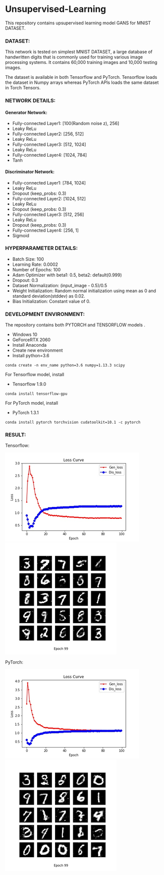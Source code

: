 # Unsupervised-Learning

This repository contains upsupervised learning model GANS for MNIST DATASET.

### DATASET:
This network is tested on simplest MNIST DATASET, a large database of handwritten digits that is commonly used for training various image processing systems. It contains 60,000 training images and 10,000 testing images.

The dataset is available in both Tensorflow and PyTorch. Tensorflow loads the dataset in Numpy arrays whereas PyTorch APIs loads the same dataset in Torch Tensors.

### NETWORK DETAILS:
#### Generator Network:
- Fully-connected Layer1: [100(Random noise z), 256] <br />
- Leaky ReLu
- Fully-connected Layer2: [256, 512] 
- Leaky ReLu 
- Fully-connected Layer3: [512, 1024]
- Leaky ReLu
- Fully-connected Layer4: [1024, 784]
- Tanh

#### Discriminator Network: 
- Fully-connected Layer1: [784, 1024] <br />
- Leaky ReLu
- Dropout (keep_probs: 0.3)
- Fully-connected Layer2: [1024, 512] 
- Leaky ReLu 
- Dropout (keep_probs: 0.3)
- Fully-connected Layer3: [512, 256]
- Leaky ReLu
- Dropout (keep_probs: 0.3)
- Fully-connected Layer4: [256, 1]
- Sigmoid

### HYPERPARAMETER DETAILS:
- Batch Size: 100
- Learning Rate: 0.0002
- Number of Epochs: 100
- Adam Optimizer with beta1: 0.5, beta2: default(0.999)
- Dropout: 0.3
- Dataset Normalization: (input_image - 0.5)/0.5
- Weight Initialization: Random normal initialization using mean as 0 and standard deviation(stddev) as 0.02.
- Bias Initialization: Constant value of 0.

### DEVELOPMENT ENVIRONMENT:
The repository contains both PYTORCH and TENSORFLOW models . <br />
- Windows 10
- GeForceRTX 2060
- Install Anaconda  <br />
- Create new environment <br />
- Install python=3.6 <br />
```
conda create -n env_name python=3.6 numpy=1.13.3 scipy
```
For Tensorflow model, install
- Tensorflow 1.9.0
```
conda install tensorflow-gpu
```
For PyTorch model, install
- PyTorch 1.3.1 <br />
```
conda install pytorch torchvision cudatoolkit=10.1 -c pytorch
```

### RESULT:
Tensorflow:

![Tensorflow Loss Curve](https://github.com/07Agarg/Unsupervised-Learning/blob/master/Generative%20Adversarial%20Networks/Tensorflow/RESULT/Best%20Results%20Using%20LeakyRelu%2C%20beta1(0.5)/LossCurve.jpg)
![Tensorflow Output Image](https://github.com/07Agarg/Unsupervised-Learning/blob/master/Generative%20Adversarial%20Networks/Tensorflow/RESULT/Best%20Results%20Using%20LeakyRelu%2C%20beta1(0.5)/Generated_Images_GANS_99.jpg)


PyTorch:

![PyTorch Loss Curve](https://github.com/07Agarg/Unsupervised-Learning/blob/master/Generative%20Adversarial%20Networks/PyTorch/RESULT/LossCurve.jpg)
![PyTorch Output Image](https://github.com/07Agarg/Unsupervised-Learning/blob/master/Generative%20Adversarial%20Networks/PyTorch/RESULT/Generated_Images_GANS_99.jpg)
